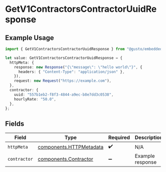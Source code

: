 # GetV1ContractorsContractorUuidResponse

## Example Usage

```typescript
import { GetV1ContractorsContractorUuidResponse } from "@gusto/embedded-api/models/operations/getv1contractorscontractoruuid.js";

let value: GetV1ContractorsContractorUuidResponse = {
  httpMeta: {
    response: new Response("{\"message\": \"hello world\"}", {
      headers: { "Content-Type": "application/json" },
    }),
    request: new Request("https://example.com"),
  },
  contractor: {
    uuid: "557b1eb2-f8f3-4844-a9ec-b8e7dd3c0538",
    hourlyRate: "50.0",
  },
};
```

## Fields

| Field                                                              | Type                                                               | Required                                                           | Description                                                        |
| ------------------------------------------------------------------ | ------------------------------------------------------------------ | ------------------------------------------------------------------ | ------------------------------------------------------------------ |
| `httpMeta`                                                         | [components.HTTPMetadata](../../models/components/httpmetadata.md) | :heavy_check_mark:                                                 | N/A                                                                |
| `contractor`                                                       | [components.Contractor](../../models/components/contractor.md)     | :heavy_minus_sign:                                                 | Example response                                                   |